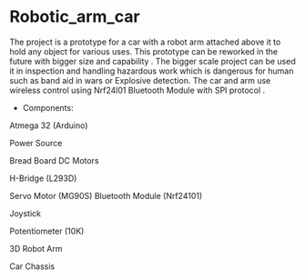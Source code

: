 # Robotic_arm_car

The project is a prototype for a car with a robot arm attached above it to hold any object for various uses. This prototype can be reworked in the future with bigger size and capability .
The bigger scale project can be used it in inspection and handling hazardous work which is dangerous for human such as band aid in wars or Explosive detection. The car and arm use wireless control using Nrf24l01 Bluetooth Module with SPI protocol .

- Components:

Atmega 32 (Arduino)

Power Source

Bread Board DC Motors

H-Bridge (L293D)

Servo Motor (MG90S) Bluetooth Module (Nrf24101)

Joystick

Potentiometer (10K)

3D Robot Arm

Car Chassis
